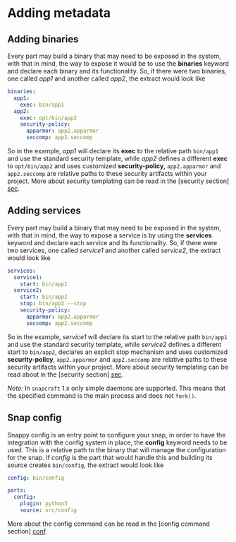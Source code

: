 # Adding metadata

## Adding binaries

Every part may build a binary that may need to be exposed in the system, with
that in mind, the way to expose it would be to use the **binaries** keyword
and declare each binary and its functionality. So, if there were two binaries,
one called *app1* and another called *app2*, the extract would look like

```yaml
binaries:
  app1:
    exec: bin/app1
  app2:
    exec: opt/bin/app2
    security-policy:
      apparmor: app2.apparmor
      seccomp: app2.seccomp
```

So in the example, *app1* will declare its **exec** to the relative path
`bin/app1` and use the standard security template, while *app2* defines a
different **exec** to `opt/bin/app2` and uses customized **security-policy**,
`app2.apparmor` and `app2.seccomp` are relative paths to these security
artifacts within your project. More about security templating can be read
in the [security section] [sec].

## Adding services

Every part may build a binary that may need to be exposed in the system, with
that in mind, the way to expose a service is by using the **services**
keyword and declare each service and its functionality. So, if there were two
services, one called *service1* and another called *service2*, the extract
would look like

```yaml
services:
  service1:
    start: bin/app1
  service2:
    start: bin/app2
    stop: bin/app2 --stop
    security-policy:
      apparmor: app2.apparmor
      seccomp: app2.seccomp
```

So in the example, *service1* will declare its start to the relative path
`bin/app1` and use the standard security template, while *service2* defines
a different start to `bin/app2`, declares an explicit stop mechanism and uses
customized **security-policy**, `app2.apparmor` and `app2.seccomp` are
relative paths to these security artifacts within your project. More about
security templating can be read about in the [security section] [sec].

*Note:* In `snapcraft` 1.x only simple daemons are supported. This means that
the specified command is the main process and does not `fork()`.

## Snap config

Snappy config is an entry point to configure your snap, in order to have the
integration with the config system in place, the **config** keyword needs to
be used. This is a relative path to the binary that will manage the
configuration for the snap. If *config* is the part that would handle this
and building its source creates `bin/config`, the extract would look like

```yaml
config: bin/config

parts:
  config:
    plugin: python3
    source: src/config
```

More about the config command can be read in the [config command section]
[conf].

[conf]: https://developer.ubuntu.com/snappy/guides/config-command/
[sec]: https://developer.ubuntu.com/snappy/guides/security-policy/
